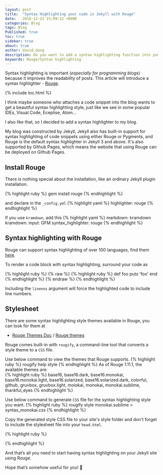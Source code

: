 ```yaml
---
layout: post
title:  "Syntax Highlighting your code in Jekyll with Rouge"
date:   2018-12-22 23:09:12 +0800
categories: Blog
tags: Blog
Published: true
toc: true
sidebar: true
about: true
author: david.dong
description: Do you want to add a syntax highlighting function into your code block? <br><br>You can get help from this article.
keywords: Rouge/Syntax highlighting
---
```

Syntax highlighting is important (*especially for programming blogs*) because it improves the readability of posts. This article will introduce a syntax highlighter - [Rouge](https://rubygems.org/gems/rouge).

{% include toc.html %}

I think maybe someone who attaches a code snippet into the blog wants to get a beautiful syntax highlighting style, just like we see in some popular IDEs, Visual Code, Eceplise, Atom... 

I also like that, so I decided to add a syntax highlighter to my blog.

My blog was constructed by Jekyll, Jekyll also has built-in support for syntax highlighting of code snippets using either Rouge or Pygments, and Rouge is the default syntax highlighter in Jekyll 3 and above. It's also supported by Github Pages, which means the website that using Rouge can be deployed on Github Pages.

## Install Rouge
There is nothing special about the installation, like an ordinary Jekyll plugin installation.

{% highlight ruby %}
gem install rouge
{% endhighlight %}

and declare in the `_config.yml`
{% highlight yaml %}
highlighter: rouge
{% endhighlight %}

If you use `kramdown`, add this
{% highlight yaml %}
markdown: kramdown
kramdown:
input: GFM
syntax_highlighter: rouge
{% endhighlight %}

## Syntax highlighting with Rouge

Rouge can support syntax highlighting of over 100 languages, find them [here](https://github.com/rouge-ruby/rouge/wiki/List-of-supported-languages-and-lexers).    

To render a code block with syntax highlighting, surround your code as

{% highlight ruby %}
{% raw %}
{% highlight ruby %}
def foo
  puts 'foo'
end
{% endhighlight %}
{% endraw %}
{% endhighlight %}

Including the `linenos` argument will force the highlighted code to include line numbers. 

## Stylesheet

There are some syntax highlighting style themes available in Rouge, you can look for them at     
+ [Rouge Themes Doc](https://rouge-ruby.github.io/docs/Rouge/Themes.html) / [Rouge themes](https://github.com/mzlogin/rouge-themes)

Rouge comes built-in with `rougify`, a command-line tool that converts a style theme to a `CSS` file.

Use below command to view the themes that Rouge supports.
{% highlight ruby %}
rougify help style
{% endhighlight %}
As of Rouge 1.11.1, the available themes are:  
{% highlight ruby %}
base16, 
base16.dark, 
base16.monokai, 
base16.monokai.light, 
base16.solarized, 
base16.solarized.dark, 
colorful, 
github, 
gruvbox, 
gruvbox.light, 
molokai, 
monokai, 
monokai.sublime, 
thankful_eyes
{% endhighlight %}

Use below command to generate `CSS` file for the syntax highlighting style you want.
{% highlight ruby %}
rougify style monokai.sublime > syntax_monokai.css
{% endhighlight %}

Copy the generated style CSS file to your site's style folder and don't forget to include the stylesheet file into your `head.html`.

{% highlight ruby %}
<link href="{{site.cdn_baseurl}}/assets/css/syntax_monokai.css" rel="stylesheet"/>
{% endhighlight %}

And that’s all you need to start having syntax highlighting on your Jekyll site using Rouge.

Hope that’s somehow useful for you! 🙂